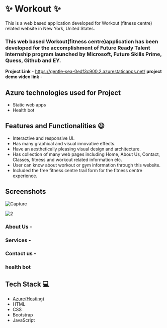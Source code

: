 # ✨ Workout ✨

This is a web based application developed for Workout (fitness centre) related website in New York, United States.

### This web based Workout(fitness centre)application has been developed for the accomplishment of Future Ready Talent Internship program launched by Microsoft, Future Skills Prime, Quess, Github and EY.


**Project Link** - https://gentle-sea-0edf3c900.2.azurestaticapps.net/
**project demo video link** - 

## Azure technologies used for Project

- Static web apps
- Health bot

## Features and Functionalities 😃

- Interactive and responsive UI.
- Has many graphical and visual innovative effects.
- Have an aesthetically pleasing visual design and architecture.
- Has collection of many web pages including Home, About Us, Contact, Classes, fitness and workout related information etc.
- User can know about workout or gym information through this website.
- Included the free fitness centre trail form for the fitness centre experience.

## Screenshots


![Capture](https://user-images.githubusercontent.com/121605316/210095250-ba879f64-1014-42b2-8dff-71b65ee1b0ed.PNG)


   
![2](https://user-images.githubusercontent.com/121605316/210095260-604cacea-ebd7-4b7e-ab63-4d03c145a8c9.PNG)

### About Us -




### Services -



### Contact us -



### health bot




## Tech Stack 💻

- [Azure(Hosting)](https://azure.microsoft.com/en-in/features/azure-portal/)
- HTML
- CSS
- Bootstrap
- JavaScript
